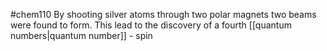 #chem110 
By shooting silver atoms through two polar magnets two beams were found to form. This lead to the discovery of a fourth [[quantum numbers|quantum number]] - spin